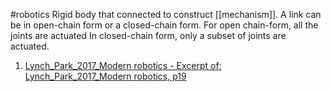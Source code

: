 #robotics 
 Rigid body that connected to construct [[mechanism]]. A link can be in open-chain form or a closed-chain form. 
 For open chain-form, all the joints are actuated 
 In closed-chain form, only a subset of joints are actuated.



1. [Lynch_Park_2017_Modern robotics - Excerpt of: Lynch_Park_2017_Modern robotics, p19](lt://open/oehPK3bh2kG-OLfasviKHw)
